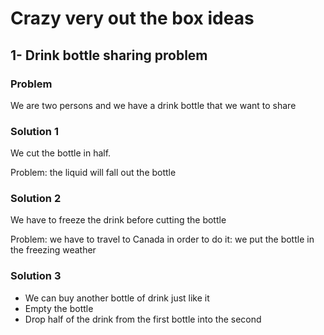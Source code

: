 # Crazy very out the box ideas

## 1- Drink bottle sharing problem

### Problem 

We are two persons and we have a drink bottle that we want to share

### Solution 1

We cut the bottle in half. 

Problem: the liquid will fall out the bottle

### Solution 2 

We have to freeze the drink before cutting the bottle

Problem: we have to travel to Canada in order to do it: we put the bottle in the freezing weather 

### Solution 3 

- We can buy another bottle of drink just like it
- Empty the bottle 
- Drop half of the drink from the first bottle into the second
